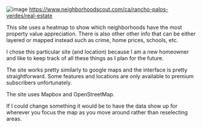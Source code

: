 ![image](https://user-images.githubusercontent.com/81273017/113247658-541b4d80-9270-11eb-8da6-3efc6bca84d8.png)
https://www.neighborhoodscout.com/ca/rancho-palos-verdes/real-estate


This site uses a heatmap to show which neighborhoods have the most property value appreciation. 
There is also other other info that can be either layered or mapped instead such as crime, home prices, schools, etc.

I chose this particular site (and location) because I am a new homeowner and like to keep track of all these things as I plan for the future.

The site works pretty similarly to google maps and the interface is pretty straightforward. 
Some features and locations are only available to premium subscribers unfortunately.

The site uses Mapbox and OpenStreetMap.

If I could change something it would be to have the data show up for wherever you focus the map as you move around rather than reselecting areas.
